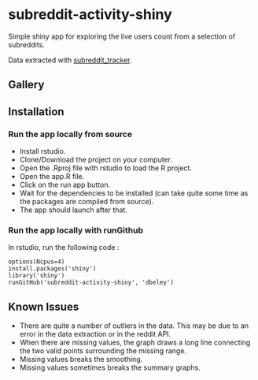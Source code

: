 # subreddit-activity-shiny

Simple shiny app for exploring the live users count from a selection of subreddits.

Data extracted with [subreddit_tracker](https://github.com/dbeley/subreddit_tracker).

## Gallery

## Installation

### Run the app locally from source

- Install rstudio.
- Clone/Download the project on your computer.
- Open the .Rproj file with rstudio to load the R project.
- Open the app.R file.
- Click on the run app button.
- Wait for the dependencies to be installed (can take quite some time as the packages are compiled from source).
- The app should launch after that.

### Run the app locally with runGithub

In rstudio, run the following code :

```
options(Ncpus=4)
install.packages('shiny')
library('shiny')
runGitHub('subreddit-activity-shiny', 'dbeley')
```

## Known Issues

- There are quite a number of outliers in the data. This may be due to an error in the data extraction or in the reddit API.
- When there are missing values, the graph draws a long line connecting the two valid points surrounding the missing range.
- Missing values breaks the smoothing.
- Missing values sometimes breaks the summary graphs.
